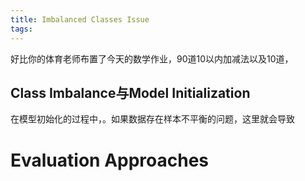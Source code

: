 ```yaml
---
title: Imbalanced Classes Issue
tags:
---
```


好比你的体育老师布置了今天的数学作业，90道10以内加减法以及10道，


## Class Imbalance与Model Initialization
在模型初始化的过程中，。如果数据存在样本不平衡的问题，这里就会导致

# Evaluation Approaches